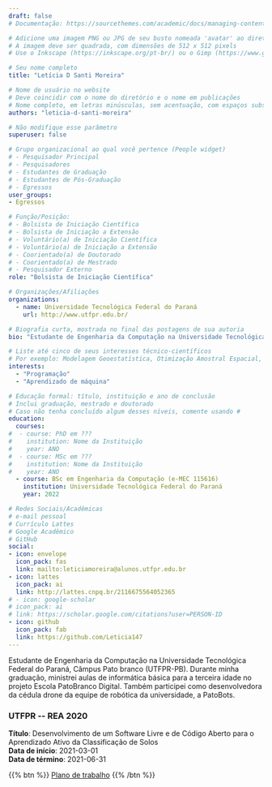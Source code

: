 ```yaml
---
draft: false
# Documentação: https://sourcethemes.com/academic/docs/managing-content/

# Adicione uma imagem PNG ou JPG de seu busto nomeada 'avatar' ao diretório desta página
# A imagem deve ser quadrada, com dimensões de 512 x 512 pixels
# Use o Inkscape (https://inkscape.org/pt-br/) ou o Gimp (https://www.gimp.org/) para preparar a imagem

# Seu nome completo
title: "Letícia D Santi Moreira"

# Nome de usuário no website
# Deve coincidir com o nome do diretório e o nome em publicações
# Nome completo, em letras minúsculas, sem acentuação, com espaços substituídos por traço
authors: "leticia-d-santi-moreira"

# Não modifique esse parâmetro
superuser: false

# Grupo organizacional ao qual você pertence (People widget)
# - Pesquisador Principal
# - Pesquisadores
# - Estudantes de Graduação
# - Estudantes de Pós-Graduação
# - Egressos
user_groups:
- Egressos

# Função/Posição:
# - Bolsista de Iniciação Científica
# - Bolsista de Iniciação a Extensão
# - Voluntário(a) de Iniciação Científica
# - Voluntário(a) de Iniciação a Extensão
# - Coorientado(a) de Doutorado
# - Coorientado(a) de Mestrado
# - Pesquisador Externo
role: "Bolsista de Iniciação Científica"

# Organizações/Afiliações
organizations:
  - name: Universidade Tecnológica Federal do Paraná
    url: http://www.utfpr.edu.br/

# Biografia curta, mostrada no final das postagens de sua autoria
bio: "Estudante de Engenharia da Computação na Universidade Tecnológica Federal do Paraná, câmpus Pato Branco."

# Liste até cinco de seus interesses técnico-científicos
# Por exemplo: Modelagem Geoestatística, Otimização Amostral Espacial, Análise de Incerteza, Funções de Pedotransferência
interests:
  - "Programação"
  - "Aprendizado de máquina"

# Educação formal: título, instituição e ano de conclusão
# Inclui graduação, mestrado e doutorado
# Caso não tenha concluído algum desses níveis, comente usando #
education:
  courses:
#  - course: PhD em ???
#    institution: Nome da Instituição
#    year: ANO
#  - course: MSc em ???
#    institution: Nome da Instituição
#    year: ANO
  - course: BSc em Engenharia da Computação (e-MEC 115616)
    institution: Universidade Tecnológica Federal do Paraná
    year: 2022

# Redes Sociais/Acadêmicas
# e-mail pessoal
# Currículo Lattes
# Google Acadêmico
# GitHub
social:
- icon: envelope
  icon_pack: fas
  link: mailto:leticiamoreira@alunos.utfpr.edu.br
- icon: lattes
  icon_pack: ai
  link: http://lattes.cnpq.br/2116675564052365 
# - icon: google-scholar
# icon_pack: ai
# link: https://scholar.google.com/citations?user=PERSON-ID
- icon: github
  icon_pack: fab
  link: https://github.com/Leticia147
---
```


Estudante de Engenharia da Computação na Universidade Tecnológica Federal do Paraná, Câmpus Pato branco (UTFPR-PB). Durante minha graduação, ministrei aulas de informática básica para a terceira idade no projeto Escola PatoBranco Digital. Também participei como desenvolvedora da cédula drone da equipe de robótica da universidade, a PatoBots.

### UTFPR -- REA 2020

__Título__: Desenvolvimento de um Software Livre e de Código Aberto para o Aprendizado Ativo da Classificação de Solos<br>
__Data de início__: 2021-03-01<br>
__Data de término__: 2021-06-31

{{% btn %}}
  [Plano de trabalho](https://docs.google.com/document/u/1/d/1rBmD7tSX8j4myaGMpj7htKkzDNq86vsr/)
{{% /btn %}}
<!--
{{% btn %}}
  [Relatório de atividades](url-do-relatorio-de-atividades)
{{% /btn %}}
-->
